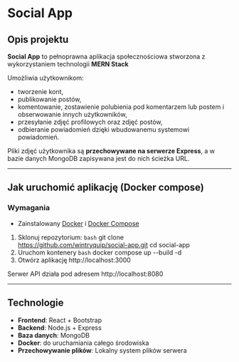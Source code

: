 # Social App

## Opis projektu

**Social App** to pełnoprawna aplikacja społecznościowa stworzona z wykorzystaniem technologii **MERN Stack**

Umożliwia użytkownikom:
- tworzenie kont,
- publikowanie postów,
- komentowanie, zostawienie polubienia pod komentarzem lub postem i obserwowanie innych użytkowników,
- przesyłanie zdjęć profilowych oraz zdjęć postów,
- odbieranie powiadomień dzięki wbudowanemu systemowi powiadomień.

Pliki zdjęć użytkownika są **przechowywane na serwerze Express**, a w bazie danych MongoDB zapisywana jest do nich ścieżka URL.

---

## Jak uruchomić aplikację (Docker compose)

### Wymagania

- Zainstalowany [Docker](https://www.docker.com/) i [Docker Compose](https://docs.docker.com/compose/)

1. Sklonuj repozytorium:
```bash```
git clone https://github.com/wintryquip/social-app.git
cd social-app
2. Uruchom kontenery
```bash```
docker compose up --build -d
3. Otwórz aplikację
http://localhost:3000

Serwer API działa pod adresem
http://localhost:8080

---

## Technologie
- **Frontend**: React + Bootstrap
- **Backend**: Node.js + Express
- **Baza danych**: MongoDB
- **Docker**: do uruchamiania całego środowiska
- **Przechowywanie plików**: Lokalny system plików serwera